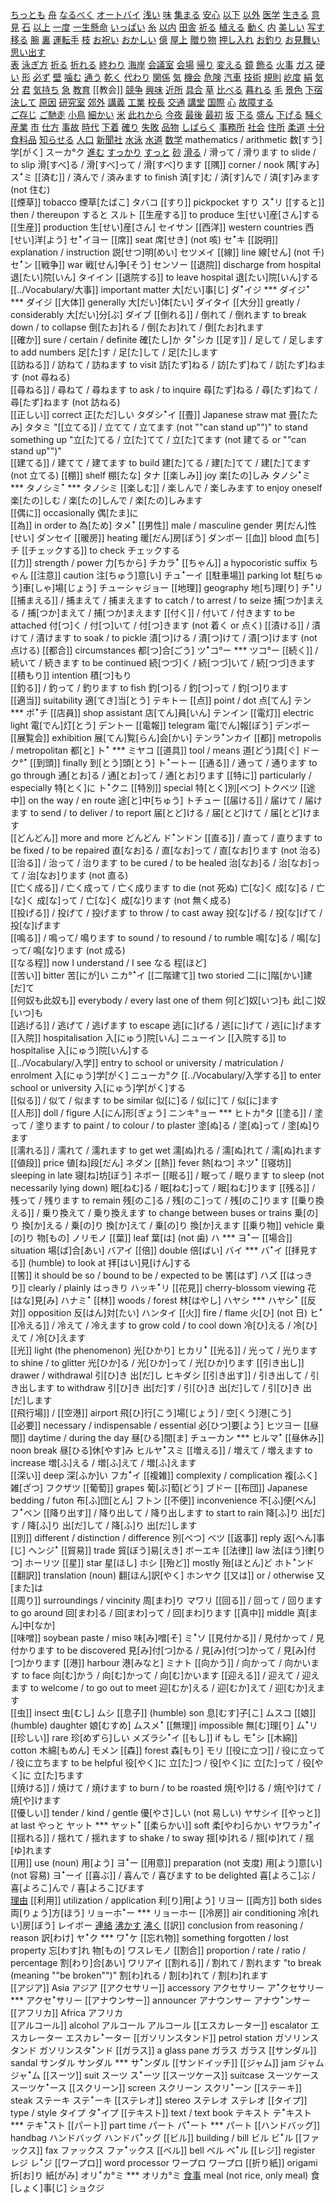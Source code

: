 
[ちっとも](../Vocabulary/ちっとも.md)
[舟](../Vocabulary/舟.md)
[なるべく](../Vocabulary/なるべく.md)
[オートバイ](../Vocabulary/オートバイ.md)
[浅い](../Vocabulary/浅い.md)
[味](../Vocabulary/味.md)
[集まる](../Vocabulary/集まる.md)
[安心](../Vocabulary/安心.md)
[以下](../Vocabulary/以下.md)
[以外](../Vocabulary/以外.md)
[医学](../Vocabulary/医学.md)
[生きる](../Vocabulary/生きる.md)
[意見](../Vocabulary/意見.md)
[石](../Vocabulary/石.md)
[以上](../Vocabulary/以上.md)
[一度](../Vocabulary/一度.md)
[一生懸命](../Vocabulary/一生懸命.md)
[いっぱい](../Vocabulary/いっぱい.md)
[糸](../Vocabulary/糸.md)
[以内](../Vocabulary/以内.md)
[田舎](../Vocabulary/田舎.md)
[祈る](../Vocabulary/祈る.md)
[植える](../Vocabulary/植える.md)
[動く](../Vocabulary/動く.md)
[内](../Vocabulary/内.md)
[美しい](../Vocabulary/美しい.md)
[写す](../Vocabulary/写す.md) 
[移る](../Vocabulary/移る.md)
[腕](../Vocabulary/腕.md)
[裏](../Vocabulary/裏.md)
[運転手](../Vocabulary/運転手.md)
[枝](../Vocabulary/枝.md)
[お祝い](../Vocabulary/お祝い.md)
[おかしい](../Vocabulary/おかしい.md)
[億](../Vocabulary/億.md)
[屋上](../Vocabulary/屋上.md)
[贈り物](../Vocabulary/贈り物.md)
[押し入れ](押し入れ)
[お釣り](../Vocabulary/お釣り.md)
[お見舞い](../Vocabulary/お見舞い.md)
[思い出す](../Vocabulary/思い出す.md)	
[表](../Vocabulary/表.md)
[泳ぎ方](../Vocabulary/泳ぎ方.md)
[折る](../Vocabulary/折る.md)
[折れる](../Vocabulary/折れる.md)
[終わり](../Vocabulary/終わり.md)
[海岸](../Vocabulary/海岸.md)
[会議室](../Vocabulary/会議室.md)
[会場](../Vocabulary/会場.md)
[帰り](../Vocabulary/帰り.md)
[変える](../Vocabulary/変える.md)
[鏡](../Vocabulary/鏡.md)
[飾る](../Vocabulary/飾る.md)
[火事](../Vocabulary/火事.md)
[ガス](ガス)
[硬い](../Vocabulary/硬い.md)
[形](../Vocabulary/形.md)
[必ず](../Vocabulary/必ず.md)
[壁](../Vocabulary/壁.md)
[噛む](../Vocabulary/噛む.md)
[通う](../Vocabulary/通う.md)
[乾く](../Vocabulary/乾く.md)
[代わり](../Vocabulary/代わり.md)
[関係](../Vocabulary/関係.md)
[気](../Vocabulary/気.md)
[機会](../Vocabulary/機会.md)
[危険](../Vocabulary/危険.md)
[汽車](../Vocabulary/汽車.md)
[技術](../Vocabulary/技術.md)
[規則](../Vocabulary/規則.md)
[屹度](../Vocabulary/屹度.md)
[絹](../Vocabulary/絹.md)
[気分](../Vocabulary/気分.md)
[君](../Vocabulary/君.md)
[気持ち](../Vocabulary/気持ち.md)
[急](../Vocabulary/急.md)
[教育](../Vocabulary/教育.md)
[[教会]]
[競争](../Vocabulary/競争.md)
[興味](../Vocabulary/興味.md)
[近所](../Vocabulary/近所.md)
[具合](../Vocabulary/具合.md)
[草](../Vocabulary/草.md)
[比べる](../Vocabulary/比べる.md)
[暮れる](../Vocabulary/暮れる.md) 
[毛](../Vocabulary/毛.md)
[景色](../Vocabulary/景色.md)
[下宿](../Vocabulary/下宿.md)
[決して](../Vocabulary/決して.md)
[原因](../Vocabulary/原因.md)
[研究室](../Vocabulary/研究室.md)
[郊外](../Vocabulary/郊外.md)
[講義](../Vocabulary/講義.md)
[工業](../Vocabulary/工業.md)
[校長](../Vocabulary/校長.md)
[交通](../Vocabulary/交通.md)
[講堂](../Vocabulary/講堂.md)
[国際](../Vocabulary/国際.md)
[心](../Vocabulary/心.md)
[故障する](../Vocabulary/故障する.md)	
[ご存じ](../Vocabulary/ご存じ.md)
[ご馳走](../Vocabulary/ご馳走.md)
[小鳥](../Vocabulary/小鳥.md)
[細かい](../Vocabulary/細かい.md)
[米](../Vocabulary/米.md)
[此れから](../Vocabulary/此れから.md)
[今夜](../Vocabulary/今夜.md)
[最後](../Vocabulary/最後.md)
[最初](../Vocabulary/最初.md)
[坂](../Vocabulary/坂.md)
[下る](../Vocabulary/下る.md)
[盛ん](../Vocabulary/盛ん.md)
[下げる](../Vocabulary/下げる.md)
[騒ぐ](../Vocabulary/騒ぐ.md)	
[産業](../Vocabulary/産業.md)
[市](../Vocabulary/市.md)
[仕方](../Vocabulary/仕方.md)
[事故](../Vocabulary/事故.md)
[時代](../Vocabulary/時代.md)
[下着](../Vocabulary/下着.md)
[確り](../Vocabulary/確り.md)
[失敗](../Vocabulary/失敗.md)
[品物](../Vocabulary/品物.md)
[しばらく](../しばらく.md)
[事務所](../Vocabulary/事務所.md)
[社会](../Vocabulary/社会.md)
[住所](../Vocabulary/住所.md)
[柔道](../Vocabulary/柔道.md)
[十分](../Vocabulary/十分.md)
[食料品](../Vocabulary/食料品.md)
[知らせる](../Vocabulary/知らせる.md)
[人口](../Vocabulary/人口.md)
[新聞社](../Vocabulary/新聞社.md)
[水泳](../Vocabulary/水泳.md)
[水道](../Vocabulary/水道.md)
[数学](../Vocabulary/数学.md)	mathematics / arithmetic	数[すう]学[がく]	スーカ°ク
[進む](../Vocabulary/進む.md)
[すっかり](../Vocabulary/すっかり.md)
[すっと](../Vocabulary/すっと.md)	
[砂](../Vocabulary/砂.md)
[滑る](../Vocabulary/滑る.md) / 滑って / 滑ります	to slide / to slip	滑[すべ]る / 滑[すべ]って / 滑[すべ]ります	
[[隅]]	corner / nook	隅[すみ]	スꜜミ
[[済む]] / 済んで / 済みます	to finish	済[す]む / 済[す]んで / 済[す]みます (not 住む)	
[[煙草]]	tobacco	煙草[たばこ]	タバコ
[[すり]]	pickpocket	すり	スꜜリ
[[すると]]	then / thereupon	すると	スルト
[[生産する]]	to produce	生[せい]産[さん]する	
[[生産]]	production	生[せい]産[さん]	セイサン
[[西洋]]	western countries	西[せい]洋[よう]	セꜜイヨー
[[席]]	seat	席[せき] (not 咳)	セꜜキ
[[説明]]	explanation / instruction	説[せつ]明[めい]	セツメイ
[[線]]	line	線[せん] (not 千)	セꜜン
[[戦争]]	war	戦[せん]争[そう]	センソー
[[退院]]	discharge from hospital	退[たい]院[いん]	タイイン
[[退院する]]	to leave hospital	退[たい]院[いん]する	
[[../Vocabulary/大事]]	important matter	大[だい]事[じ]	ダꜜイジ  ***  ダイジꜜ  ***  ダイジ
[[大体]]	generally	大[だい]体[たい]	ダイタイ
[[大分]]	greatly / considerably	大[だい]分[ぶ]	ダイブ
[[倒れる]] / 倒れて / 倒れます	to break down / to collapse	倒[たお]れる / 倒[たお]れて / 倒[たお]れます	
[[確か]]	sure / certain / definite	確[たし]か	タꜜシカ
[[足す]] / 足して / 足します	to add numbers	足[た]す / 足[た]して / 足[た]します	
[[訪ねる]] / 訪ねて / 訪ねます	to visit	訪[たず]ねる / 訪[たず]ねて / 訪[たず]ねます (not 尋ねる)	
[[尋ねる]] / 尋ねて / 尋ねます	to ask / to inquire	尋[たず]ねる / 尋[たず]ねて / 尋[たず]ねます (not 訪ねる)	
[[正しい]]	correct	正[ただ]しい	タダシꜜイ
[[畳]]	Japanese straw mat	畳[たたみ]	タタミ
"[[立てる]] / 立てて / 立てます (not ""can stand up"")"	to stand something up	"立[た]てる / 立[た]てて / 立[た]てます (not 建てる or ""can stand up"")"	
[[建てる]] / 建てて / 建てます	to build	建[た]てる / 建[た]てて / 建[た]てます (not 立てる)	
[[棚]]	shelf	棚[たな]	タナ
[[楽しみ]]	joy	楽[たの]しみ	タノシꜜミ  ***  タノシミꜜ  ***  タノシミ
[[楽しむ]] / 楽しんで / 楽しみます	to enjoy oneself	楽[たの]しむ / 楽[たの]しんで / 楽[たの]しみます	
[[偶に]]	occasionally	偶[たま]に	
[[為]]	in order to	為[ため]	タメꜜ
[[男性]]	male / masculine gender	男[だん]性[せい]	ダンセイ
[[暖房]]	heating	暖[だん]房[ぼう]	ダンボー
[[血]]	blood	血[ち]	チ
[[チェックする]]	to check	チェックする	
[[力]]	strength / power	力[ちから]	チカラꜜ
[[ちゃん]]	a hypocoristic suffix	ちゃん	
[[注意]]	caution	注[ちゅう]意[い]	チュꜜーイ
[[駐車場]]	parking lot	駐[ちゅう]車[しゃ]場[じょう]	チューシャジョー
[[地理]]	geography	地[ち]理[り]	チꜜリ
[[捕まえる]] / 捕まえて / 捕まえます	to catch / to arrest / to seize	捕[つか]まえる / 捕[つか]まえて / 捕[つか]まえます	
[[付く]] / 付いて / 付きます	to be attached	付[つ]く / 付[つ]いて / 付[つ]きます (not 着く or 点く)	
[[漬ける]] / 漬けて / 漬けます	to soak / to pickle	漬[つ]ける / 漬[つ]けて / 漬[つ]けます (not 点ける)	
[[都合]]	circumstances	都[つ]合[ごう]	ツꜜコ°ー  ***  ツコ°ー
[[続く]] / 続いて / 続きます	to be continued	続[つづ]く / 続[つづ]いて / 続[つづ]きます	
[[積もり]]	intention	積[つ]もり	
[[釣る]] / 釣って / 釣ります	to fish	釣[つ]る / 釣[つ]って / 釣[つ]ります	
[[適当]]	suitability	適[てき]当[とう]	テキトー
[[点]]	point / dot	点[てん]	テン  ***  ポꜜチ
[[店員]]	shop assistant	店[てん]員[いん]	テンイン
[[電灯]]	electric light	電[でん]灯[とう]	デントー
[[電報]]	telegram	電[でん]報[ぽう]	デンポー
[[展覧会]]	exhibition	展[てん]覧[らん]会[かい]	テンラꜜンカイ
[[都]]	metropolis / metropolitan	都[と]	トꜜ  ***  ミヤコ
[[道具]]	tool / means	道[どう]具[ぐ]	ドーク°ꜜ
[[到頭]]	finally	到[とう]頭[とう]	トꜜートー
[[通る]] / 通って / 通ります	to go through	通[とお]る / 通[とお]って / 通[とお]ります	
[[特に]]	particularly / especially	特[とく]に	トꜜクニ
[[特別]]	special	特[とく]別[べつ]	トクベツ
[[途中]]	on the way / en route	途[と]中[ちゅう]	トチュー
[[届ける]] / 届けて / 届けます	to send / to deliver / to report	届[とど]ける / 届[とど]けて / 届[とど]けます	
[[どんどん]]	more and more	どんどん	ドꜜンドン
[[直る]] / 直って / 直ります	to be fixed / to be repaired	直[なお]る / 直[なお]って / 直[なお]ります (not 治る)	
[[治る]] / 治って / 治ります	to be cured / to be healed	治[なお]る / 治[なお]って / 治[なお]ります (not 直る)	
[[亡く成る]] / 亡く成って / 亡く成ります	to die (not 死ぬ)	亡[な]く 成[な]る / 亡[な]く 成[な]って / 亡[な]く 成[な]ります (not 無く成る)	
[[投げる]] / 投げて / 投げます	to throw / to cast away	投[な]げる / 投[な]げて / 投[な]げます	
[[鳴る]] / 鳴って/ 鳴ります	to sound / to resound / to rumble	鳴[な]る / 鳴[な]って/ 鳴[な]ります (not 成る)	
[[なる程]]	now I understand / I see	なる 程[ほど]	
[[苦い]]	bitter	苦[にが]い	ニカ°ꜜイ
[[二階建て]]	two storied	二[に]階[かい]建[だ]て	
[[何奴も此奴も]]	everybody / every last one of them	何[ど]奴[いつ]も 此[こ]奴[いつ]も	
[[逃げる]] / 逃げて / 逃げます	to escape	逃[に]げる / 逃[に]げて / 逃[に]げます	
[[入院]]	hospitalisation	入[にゅう]院[いん]	ニューイン
[[入院する]]	to hospitalise	入[にゅう]院[いん]する	
[[../Vocabulary/入学]]	entry to school or university / matriculation / enrolment	入[にゅう]学[がく]	ニューカ°ク
[[../Vocabulary/入学する]]	to enter school or university	入[にゅう]学[がく]する	
[[似る]] / 似て / 似ます	to be similar	似[に]る / 似[に]て / 似[に]ます	
[[人形]]	doll / figure	人[にん]形[ぎょう]	ニンキ°ョー  ***  ヒトカ°タ
[[塗る]] / 塗って / 塗ります	to paint / to colour / to plaster	塗[ぬ]る / 塗[ぬ]って / 塗[ぬ]ります	
[[濡れる]] / 濡れて / 濡れます	to get wet	濡[ぬ]れる / 濡[ぬ]れて / 濡[ぬ]れます	
[[値段]]	price	値[ね]段[だん]	ネダン
[[熱]]	fever	熱[ねつ]	ネツꜜ
[[寝坊]]	sleeping in late	寝[ね]坊[ぼう]	ネボー
[[眠る]] / 眠って / 眠ります	to sleep (not necessarily lying down)	眠[ねむ]る / 眠[ねむ]って / 眠[ねむ]ります	
[[残る]] / 残って / 残ります	to remain	残[のこ]る / 残[のこ]って / 残[のこ]ります	
[[乗り換える]] / 乗り換えて / 乗り換えます	to change between buses or trains	乗[の]り 換[か]える / 乗[の]り 換[か]えて / 乗[の]り 換[か]えます	
[[乗り物]]	vehicle	乗[の]り 物[もの]	ノリモノ
[[葉]]	leaf	葉[は] (not 歯)	ハ  ***  ヨꜜー
[[場合]]	situation	場[ば]合[あい]	バアイ
[[倍]]	double	倍[ばい]	バイ  ***  バꜜイ
[[拝見する]]	(humble) to look at	拝[はい]見[けん]する	
[[筈]]	it should be so / bound to be / expected to be	筈[はず]	ハズ
[[はっきり]]	clearly / plainly	はっきり	ハッキꜜリ
[[花見]]	cherry-blossom viewing	花[はな]見[み]	ハナミꜜ
[[林]]	woods / forest	林[はやし]	ハヤシ  ***  ハヤシꜜ
[[反対]]	opposition	反[はん]対[たい]	ハンタイ
[[火]]	fire / flame	火[ひ] (not 日)	ヒꜜ
[[冷える]] / 冷えて / 冷えます	to grow cold / to cool down	冷[ひ]える / 冷[ひ]えて / 冷[ひ]えます	
[[光]]	light (the phenomenon)	光[ひかり]	ヒカリꜜ
[[光る]] / 光って / 光ります	to shine / to glitter	光[ひか]る / 光[ひか]って / 光[ひか]ります	
[[引き出し]]	drawer / withdrawal	引[ひ]き 出[だ]し	ヒキダシ
[[引き出す]] / 引き出して / 引き出します	to withdraw	引[ひ]き 出[だ]す / 引[ひ]き 出[だ]して / 引[ひ]き 出[だ]します	
[[飛行場]] / [[空港]]	airport	飛[ひ]行[こう]場[じょう] / 空[くう]港[こう]	
[[必要]]	necessary / indispensable / essential	必[ひつ]要[よう]	ヒツヨー
[[昼間]]	daytime / during the day	昼[ひる]間[ま]	チューカン  ***  ヒルマꜜ
[[昼休み]]	noon break	昼[ひる]休[やす]み	ヒルヤꜜスミ
[[増える]] / 増えて / 増えます	to increase	増[ふ]える / 増[ふ]えて / 増[ふ]えます	
[[深い]]	deep	深[ふか]い	フカꜜイ
[[複雑]]	complexity / complication	複[ふく]雑[ざつ]	フクザツ
[[葡萄]]	grapes	葡[ぶ]萄[どう]	ブドー
[[布団]]	Japanese bedding / futon	布[ふ]団[とん]	フトン
[[不便]]	inconvenience	不[ふ]便[べん]	フꜜベン
[[降り出す]] / 降り出して / 降り出します	to start to rain	降[ふ]り 出[だ]す / 降[ふ]り 出[だ]して / 降[ふ]り 出[だ]します	
[[別]]	different / distinction / difference	別[べつ]	ベツ
[[返事]]	reply	返[へん]事[じ]	ヘンジꜜ
[[貿易]]	trade	貿[ぼう]易[えき]	ボーエキ
[[法律]]	law	法[ほう]律[りつ]	ホーリツ
[[星]]	star	星[ほし]	ホシ
[[殆ど]]	mostly	殆[ほとん]ど	ホトꜜンド
[[翻訳]]	translation (noun)	翻[ほん]訳[やく]	ホンヤク
[[又は]]	or / otherwise	又[また]は	
[[周り]]	surroundings / vincinity	周[まわ]り	マワリ
[[回る]] / 回って / 回ります	to go around	回[まわ]る / 回[まわ]って / 回[まわ]ります	
[[真中]]	middle	真[まん]中[なか]	
[[味噌]]	soybean paste / miso	味[み]噌[そ]	ミꜜソ
[[見付かる]] / 見付かって / 見付かります	to be discovered	見[み]付[つ]かる / 見[み]付[つ]かって / 見[み]付[つ]かります	
[[港]]	harbour	港[みなと]	ミナト
[[向かう]] / 向かって / 向かいます	to face	向[む]かう / 向[む]かって / 向[む]かいます	
[[迎える]] / 迎えて / 迎えます	to welcome / to go out to meet	迎[むか]える / 迎[むか]えて / 迎[むか]えます	
[[虫]]	insect	虫[むし]	ムシ
[[息子]]	(humble) son	息[むす]子[こ]	ムスコ
[[娘]]	(humble) daughter	娘[むすめ]	ムスメꜜ
[[無理]]	impossible	無[む]理[り]	ムꜜリ
[[珍しい]]	rare	珍[めずら]しい	メズラシꜜイ
[[もし]]	if	もし	モꜜシ
[[木綿]]	cotton	木綿[もめん]	モメン
[[森]]	forest	森[もり]	モリ
[[役に立つ]] / 役に立って / 役に立ちます	to be helpful	役[やく]に 立[た]つ / 役[やく]に 立[た]って / 役[やく]に 立[た]ちます	
[[焼ける]] / 焼けて / 焼けます	to burn / to be roasted	焼[や]ける / 焼[や]けて / 焼[や]けます	
[[優しい]]	tender / kind / gentle	優[やさ]しい (not 易しい)	ヤサシイ
[[やっと]]	at last	やっと	ヤット  ***  ヤットꜜ
[[柔らかい]]	soft	柔[やわ]らかい	ヤワラカꜜイ
[[揺れる]] / 揺れて / 揺れます	to shake / to sway	揺[ゆ]れる / 揺[ゆ]れて / 揺[ゆ]れます	
[[用]]	use (noun)	用[よう]	ヨꜜー
[[用意]]	preparation (not 支度)	用[よう]意[い] (not 容易)	ヨꜜーイ
[[喜ぶ]] / 喜んで / 喜びます	to be delighted	喜[よろこ]ぶ / 喜[よろこ]んで / 喜[よろこ]びます	
[理由](../Vocabulary/理由.md)
[[利用]]	utilization / application	利[り]用[よう]	リヨー
[[両方]]	both sides	両[りょう]方[ほう]	リョーホꜜー  ***  リョーホー
[[冷房]]	air conditioning	冷[れい]房[ぼう]	レイボー
[連絡](../Vocabulary/連絡.md)
[沸かす](../Vocabulary/沸かす.md)
[沸く](../Vocabulary/沸く.md)
[[訳]]	conclusion from reasoning / reason	訳[わけ]	ヤꜜク  ***  ワꜜケ
[[忘れ物]]	something forgotten / lost property	忘[わす]れ 物[もの]	ワスレモノ
[[割合]]	proportion / rate / ratio / percentage	割[わり]合[あい]	ワリアイ
[[割れる]] / 割れて / 割れます	"to break (meaning ""be broken"")"	割[わ]れる / 割[わ]れて / 割[わ]れます	
[[アジア]]	Asia	アジア	
[[アクセサリー]]	accessory	アクセサリー	アꜜクセサリー  ***  アクセꜜサリー
[[アナウンサー]]	announcer	アナウンサー	アナウꜜンサー
[[アフリカ]]	Africa	アフリカ	
[[アルコール]]	alcohol	アルコール	アルコール
[[エスカレーター]]	escalator	エスカレーター	エスカレꜜーター
[[ガソリンスタンド]]	petrol station	ガソリンスタンド	ガソリンスタꜜンド
[[ガラス]]	a glass pane	ガラス	ガラス
[[サンダル]]	sandal	サンダル	サンダル  ***  サꜜンダル
[[サンドイッチ]]
[[ジャム]]	jam	ジャム	ジャꜜム
[[スーツ]]	suit	スーツ	スꜜーツ
[[スーツケース]]	suitcase	スーツケース	スーツケꜜース
[[スクリーン]]	screen	スクリーン	スクリꜜーン
[[ステーキ]]	steak	ステーキ	ステꜜーキ
[[ステレオ]]	stereo	ステレオ	ステレオ
[[タイプ]]	type / style	タイプ	タꜜイプ
[[テキスト]]	text / text book	テキスト	テꜜキスト  ***  テキꜜスト
[[パート]]	part time	パート	パꜜート  ***  パート
[[ハンドバッグ]]	handbag	ハンドバッグ	ハンドバꜜッグ
[[ビル]]	building / bill	ビル	ビꜜル
[[ファックス]]	fax	ファックス	ファꜜックス
[[ベル]]	bell	ベル	ベꜜル
[[レジ]]	register	レジ	レꜜジ
[[ワープロ]]	word processor	ワープロ	ワープロ
[[折り紙]]	origami	折[お]り 紙[がみ]	オリꜜカ°ミ  ***  オリカ°ミ
[食事](../Vocabulary/食事.md)	meal (not rice, only meal)	食[しょく]事[じ]	ショクジ
